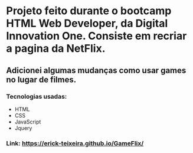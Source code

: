 # Projeto feito durante o bootcamp HTML Web Developer, da Digital Innovation One. Consiste em recriar a pagina da NetFlix.
## Adicionei algumas mudanças como usar games no lugar de filmes.
### Tecnologias usadas:
 - HTML
 - CSS
 - JavaScript
 - Jquery
### Link:  https://erick-teixeira.github.io/GameFlix/
